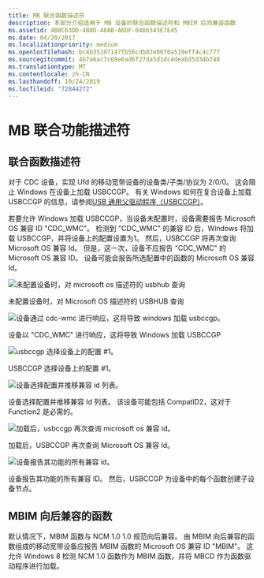 ```yaml
---
title: MB 联合函数描述符
description: 本部分介绍适用于 MB 设备的联合函数描述符和 MBIM 后向兼容函数
ms.assetid: 4B8C63DD-4B8D-40AB-A6DF-0466343E7E45
ms.date: 04/20/2017
ms.localizationpriority: medium
ms.openlocfilehash: bc4b35107147fb56cdb82e80f0a519eff4c4c777
ms.sourcegitcommit: 4b7a6ac7c68e6ad6f27da5d1dc4deabd5d34b748
ms.translationtype: MT
ms.contentlocale: zh-CN
ms.lasthandoff: 10/24/2019
ms.locfileid: "72844272"
---
```

# <a name="mb-union-function-descriptors"></a>MB 联合功能描述符


## <a name="union-function-descriptors"></a>联合函数描述符


对于 CDC 设备，实现 Ufd 的移动宽带设备的设备类/子类/协议为 2/0/0。 这会阻止 Windows 在设备上加载 USBCCGP。 有关 Windows 如何在复合设备上加载 USBCCGP 的信息，请参阅[USB 通用父驱动程序（USBCCGP）](https://docs.microsoft.com/windows-hardware/drivers/ddi/index)。

若要允许 Windows 加载 USBCCGP，当设备未配置时，设备需要报告 Microsoft OS 兼容 ID "CDC\_WMC"。 检测到 "CDC\_WMC" 的兼容 ID 后，Windows 将加载 USBCCGP，并将设备上的配置设置为1。 然后，USBCCGP 将再次查询 Microsoft OS 兼容 Id。 但是，这一次，设备不应报告 "CDC\_WMC" 的 Microsoft OS 兼容 ID。 设备可能会报告所选配置中的函数的 Microsoft OS 兼容 Id。

![未配置设备时，对 microsoft os 描述符的 usbhub 查询](images/mbim1.png)

未配置设备时，对 Microsoft OS 描述符的 USBHUB 查询

![设备通过 cdc\-wmc 进行响应，这将导致 windows 加载 usbccgp。](images/mbim2.png)

设备以 "CDC\_WMC" 进行响应，这将导致 Windows 加载 USBCCGP

![usbccgp 选择设备上的配置 \#1。](images/mbim3.png)

USBCCGP 选择设备上的配置 \#1。

![设备选择配置并推移兼容 id 列表。](images/mbim4.png)

设备选择配置并推移兼容 Id 列表。 该设备可能包括 CompatID2，这对于 Function2 是必需的。

![加载后，usbccgp 再次查询 microsoft os 兼容 id。](images/mbim5.png)

加载后，USBCCGP 再次查询 Microsoft OS 兼容 Id。

![设备报告其功能的所有兼容 id。](images/mbim6.png)

设备报告其功能的所有兼容 ID。 然后，USBCCGP 为设备中的每个函数创建子设备节点。

## <a name="mbim-backward-compatible-functions"></a>MBIM 向后兼容的函数


默认情况下，MBIM 函数与 NCM 1.0 1.0 规范向后兼容。 由 MBIM 向后兼容的函数组成的移动宽带设备应报告 MBIM 函数的 Microsoft OS 兼容 ID "MBIM"。 这允许 Windows 8 检测 NCM 1.0 函数作为 MBIM 函数，并将 MBCD 作为函数驱动程序进行加载。

 

 





